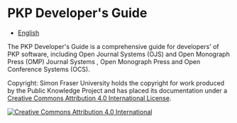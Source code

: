 # PKP Developer's Guide

* [English](./en)

The PKP Developer's Guide is a comprehensive guide for developers' of PKP software, including Open Journal Systems \(OJS\) and Open Monograph Press \(OMP\) Journal Systems , Open Monograph Press  and Open Conference Systems \(OCS\).

Copyright: Simon Fraser University holds the copyright for work produced by the Public Knowledge Project and has placed its documentation under a [Creative Commons Attribution 4.0 International License](http://creativecommons.org/licenses/by/4.0/).

[![](https://i.creativecommons.org/l/by/4.0/88x31.png "Creative Commons Attribution 4.0 International")](http://creativecommons.org/licenses/by/4.0/)
